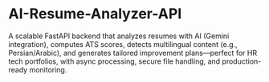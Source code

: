# AI-Resume-Analyzer-API
A scalable FastAPI backend that analyzes resumes with AI (Gemini integration), computes ATS scores, detects multilingual content (e.g., Persian/Arabic), and generates tailored improvement plans—perfect for HR tech portfolios, with async processing, secure file handling, and production-ready monitoring.

